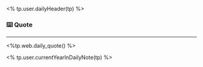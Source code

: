 <% tp.user.dailyHeader(tp) %>

### ⌨️ Quote
---
<%tp.web.daily_quote() %>

<% tp.user.currentYearInDailyNote(tp) %>
